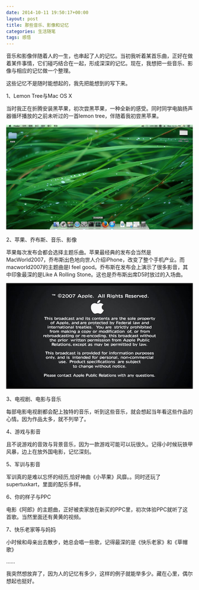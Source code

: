 ```yaml
---
date: 2014-10-11 19:50:17+00:00
layout: post
title: 那些音乐、影像和记忆
categories: 生活随笔
tags: 感悟
---
```


音乐和影像伴随着人的一生，也串起了人的记忆。当初我听着某首乐曲，正好在做着某件事情，它们碰巧结合在一起，形成深深的记忆。现在，我想把一些音乐、影像与相应的记忆做一个整理。

这些记忆不是随时能想起的，我先把能想到的写下来。

1、Lemon Tree与Mac OS X

当时我正在折腾安装黑苹果，初次尝黑苹果，一种全新的感受。同时同学电脑扬声器循环播放的之前未听过的一首lemon tree，伴随着我初尝黑苹果。

![](/album/mem/osx.jpg)

2、苹果、乔布斯、音乐、影像

苹果每次发布会都会选择主题乐曲。苹果最经典的发布会当然是MacWorld2007，乔布斯出色地向世人介绍iPhone，改变了整个手机产业。而macworld2007的主题曲是I feel good。乔布斯在发布会上演示了很多影音，其中印象最深的是Like A Rolling Stone。这也是乔布斯出席D5时放过的入场曲。

![](/album/mem/macworld2007.jpg)

3、电视剧、电影与音乐

每部电影电视剧都会配上独特的音乐，听到这些音乐，就会想起当年看这些作品的心情。因为作品太多，就不列举了。

4、游戏与影音

且不说游戏的音效与背景音乐，因为一款游戏可能可以玩很久。记得小时候玩铁甲风暴，边上在放外国电影，记忆深刻。

5、军训与影音

军训真的是难以忘怀的经历,恰好神曲《小苹果》风靡。。同时还玩了supertuxkart，里面的配乐多样。

6、你的样子与PPC

电影《阿郎》的主题曲，正好被卖家放在新买的PPC里，初次体验PPC就听了这首歌。当然里面还有黄黄的视频。

7、快乐老家等与妈妈

小时候和母亲出去散步，她总会唱一些歌，记得最深的是《快乐老家》和《草帽歌》

……

我突然想放弃了，因为人的记忆有多少，这样的例子就能举多少。藏在心里，偶尔想起也挺好。

